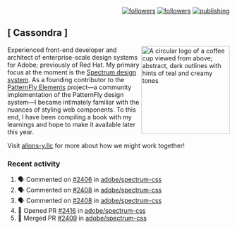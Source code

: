<p align="right"><a rel="me" href="https://front-end.social/@castastrophe">
    <img alt="followers" title="Follow me on Mastodon" src="https://img.shields.io/mastodon/follow/109297102751309835?domain=https%3A%2F%2Ffront-end.social&label=Follow&logo=mastodon&logoColor=white&style=for-the-badge&labelColor=008080&color=006969"/></a>
  <a href="https://codepen.io/castastrophe/">
    <img alt="followers" title="Follow me on CodePen" src="https://img.shields.io/badge/16-1?color=640464&labelColor=7c007c&style=for-the-badge&logo=codepen&label=Follow"/></a>
<a href="https://castastrophe.medium.com/">
    <img alt="publishing" title="View articles on Medium" src="https://img.shields.io/badge/107-1?color=666&labelColor=444&label=subscribe&logo=medium&logoColor=white&style=for-the-badge"/></a>
</p>

## [&nbsp;Cassondra&nbsp;]

<img align="right" src="https://github-production-user-asset-6210df.s3.amazonaws.com/1840295/253016758-ba468774-1cd3-42c2-8f43-947b5eeb5edf.png" height="200" alt="A circular logo of a coffee cup viewed from above; abstract, dark outlines with hints of teal and creamy tones">

Experienced front-end developer and architect of enterprise-scale design systems for Adobe; previously of Red Hat. My primary focus at the moment is the [Spectrum design system](https://github.com/adobe/spectrum-css). As a founding contributor to the [PatternFly&nbsp;Elements](https://github.com/patternfly/patternfly-elements) project&mdash;a community implementation of the PatternFly design system&mdash;I became intimately familiar with the nuances of styling web components. To this end, I have been compiling a book with my learnings and hope to make it available later this year.

Visit [allons-y.llc](http://allons-y.llc/) for more about how we might work together!

### Recent activity

<!--START_SECTION:activity-->
1. 🗣 Commented on [#2406](https://github.com/adobe/spectrum-css/pull/2406#issuecomment-1884944687) in [adobe/spectrum-css](https://github.com/adobe/spectrum-css)
2. 🗣 Commented on [#2408](https://github.com/adobe/spectrum-css/pull/2408#issuecomment-1884938770) in [adobe/spectrum-css](https://github.com/adobe/spectrum-css)
3. 🗣 Commented on [#2408](https://github.com/adobe/spectrum-css/pull/2408#issuecomment-1884889281) in [adobe/spectrum-css](https://github.com/adobe/spectrum-css)
4. 💪 Opened PR [#2416](https://github.com/adobe/spectrum-css/pull/2416) in [adobe/spectrum-css](https://github.com/adobe/spectrum-css)
5. 🎉 Merged PR [#2409](https://github.com/adobe/spectrum-css/pull/2409) in [adobe/spectrum-css](https://github.com/adobe/spectrum-css)
<!--END_SECTION:activity-->

